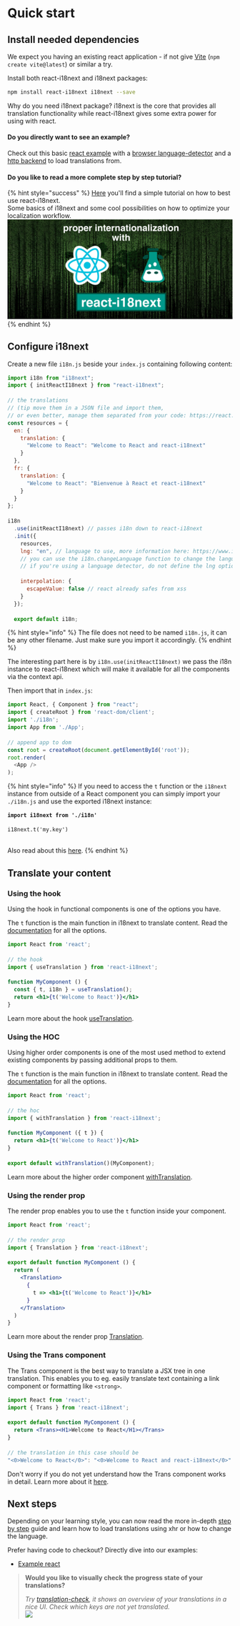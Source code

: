 # Quick start

## Install needed dependencies

We expect you having an existing react application - if not give [Vite](https://vite.dev/guide/#scaffolding-your-first-vite-project) (`npm create vite@latest`) or similar a try.

Install both react-i18next and i18next packages:

```bash
npm install react-i18next i18next --save
```

Why do you need i18next package? i18next is the core that provides all translation functionality while react-i18next gives some extra power for using with react.

#### Do you directly want to see an example?

Check out this basic [react example](https://github.com/i18next/react-i18next/tree/master/example/react) with a [browser language-detector](https://github.com/i18next/i18next-browser-languageDetector) and a [http backend](https://github.com/i18next/i18next-http-backend) to load translations from.

#### Do you like to read a more complete step by step tutorial?

{% hint style="success" %}
[Here](https://locize.com/blog/react-i18next/) you'll find a simple tutorial on how to best use react-i18next.\
Some basics of i18next and some cool possibilities on how to optimize your localization workflow.[\
![](<../.gitbook/assets/title width (1).jpg>)](https://locize.com/blog/react-i18next/)
{% endhint %}

## Configure i18next

Create a new file `i18n.js` beside your `index.js` containing following content:

```javascript
import i18n from "i18next";
import { initReactI18next } from "react-i18next";

// the translations
// (tip move them in a JSON file and import them,
// or even better, manage them separated from your code: https://react.i18next.com/guides/multiple-translation-files)
const resources = {
  en: {
    translation: {
      "Welcome to React": "Welcome to React and react-i18next"
    }
  },
  fr: {
    translation: {
      "Welcome to React": "Bienvenue à React et react-i18next"
    }
  }
};

i18n
  .use(initReactI18next) // passes i18n down to react-i18next
  .init({
    resources,
    lng: "en", // language to use, more information here: https://www.i18next.com/overview/configuration-options#languages-namespaces-resources
    // you can use the i18n.changeLanguage function to change the language manually: https://www.i18next.com/overview/api#changelanguage
    // if you're using a language detector, do not define the lng option

    interpolation: {
      escapeValue: false // react already safes from xss
    }
  });

  export default i18n;
```

{% hint style="info" %}
The file does not need to be named `i18n.js`, it can be any other filename. Just make sure you import it accordingly.
{% endhint %}

The interesting part here is by `i18n.use(initReactI18next)` we pass the i18n instance to react-i18next which will make it available for all the components via the context api.

Then import that in `index.js`:

```javascript
import React, { Component } from "react";
import { createRoot } from 'react-dom/client';
import './i18n';
import App from './App';

// append app to dom
const root = createRoot(document.getElementById('root'));
root.render(
  <App />
);
```

{% hint style="info" %}
If you need to access the `t` function or the `i18next` instance from outside of a React component you can simply import your `./i18n.js` and use the exported i18next instance:

<pre><code><strong>import i18next from './i18n'
</strong>
i18next.t('my.key')
</code></pre>

\
Also read about this [here](https://github.com/i18next/react-i18next/issues/1236#issuecomment-762039023).
{% endhint %}

## Translate your content

### Using the hook

Using the hook in functional components is one of the options you have.

The `t` function is the main function in i18next to translate content. Read the [documentation](https://www.i18next.com/translation-function/essentials) for all the options.

```jsx
import React from 'react';

// the hook
import { useTranslation } from 'react-i18next';

function MyComponent () {
  const { t, i18n } = useTranslation();
  return <h1>{t('Welcome to React')}</h1>
}
```

Learn more about the hook [useTranslation](../latest/usetranslation-hook.md).

### Using the HOC

Using higher order components is one of the most used method to extend existing components by passing additional props to them.

The `t` function is the main function in i18next to translate content. Read the [documentation](https://www.i18next.com/translation-function/essentials) for all the options.

```jsx
import React from 'react';

// the hoc
import { withTranslation } from 'react-i18next';

function MyComponent ({ t }) {
  return <h1>{t('Welcome to React')}</h1>
}

export default withTranslation()(MyComponent);
```

Learn more about the higher order component [withTranslation](../latest/withtranslation-hoc.md).

### Using the render prop

The render prop enables you to use the `t` function inside your component.

```jsx
import React from 'react';

// the render prop
import { Translation } from 'react-i18next';

export default function MyComponent () {
  return (
    <Translation>
      {
        t => <h1>{t('Welcome to React')}</h1>
      }
    </Translation>
  )
}
```

Learn more about the render prop [Translation](../latest/translation-render-prop.md).

### Using the Trans component

The Trans component is the best way to translate a JSX tree in one translation. This enables you to eg. easily translate text containing a link component or formatting like `<strong>`.

```jsx
import React from 'react';
import { Trans } from 'react-i18next';

export default function MyComponent () {
  return <Trans><H1>Welcome to React</H1></Trans>
}

// the translation in this case should be
"<0>Welcome to React</0>": "<0>Welcome to React and react-i18next</0>"
```

Don't worry if you do not yet understand how the Trans component works in detail. Learn more about it [here](../latest/trans-component.md).

## Next steps

Depending on your learning style, you can now read the more in-depth [step by step](../latest/using-with-hooks.md) guide and learn how to load translations using xhr or how to change the language.

Prefer having code to checkout? Directly dive into our examples:

* [Example react](https://github.com/i18next/react-i18next/tree/master/example/react)

> **Would you like to visually check the progress state of your translations?**
>
> _Try_ [_translation-check_](https://github.com/locize/translation-check)_, it shows an overview of your translations in a nice UI. Check which keys are not yet translated._\
> [![](../.gitbook/assets/preview.jpg)](https://github.com/locize/translation-check)
